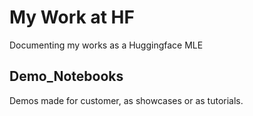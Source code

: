 # **My Work at HF**
Documenting my works as a Huggingface MLE

## Demo_Notebooks
Demos made for customer, as showcases or as tutorials.

